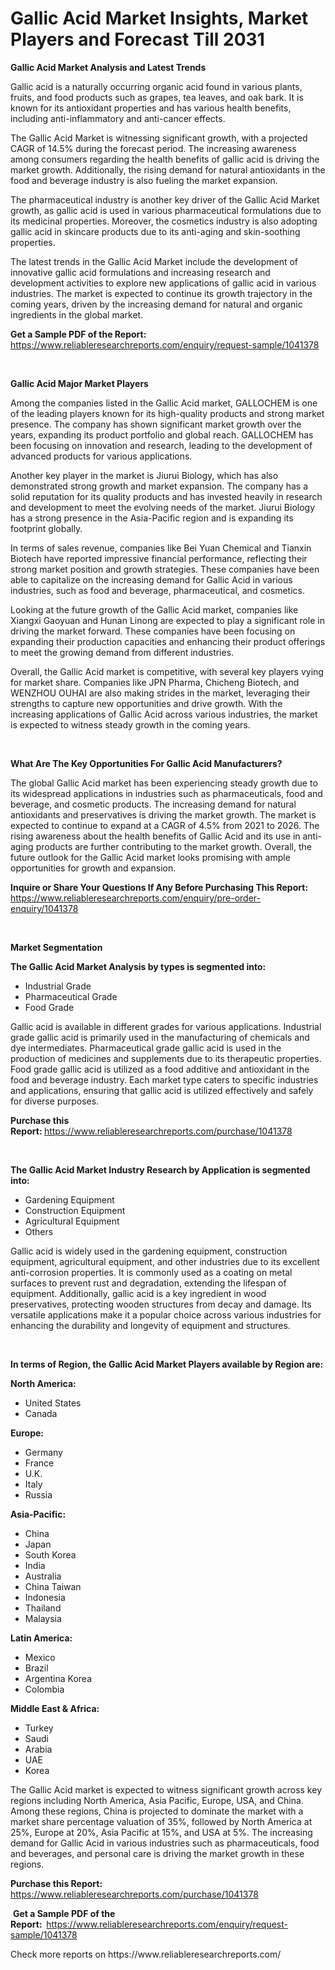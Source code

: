 <p><h1>Gallic Acid Market Insights, Market Players and Forecast Till 2031</h1></p><p><strong>Gallic Acid Market Analysis and Latest Trends</strong></p>
<p><p>Gallic acid is a naturally occurring organic acid found in various plants, fruits, and food products such as grapes, tea leaves, and oak bark. It is known for its antioxidant properties and has various health benefits, including anti-inflammatory and anti-cancer effects.</p><p>The Gallic Acid Market is witnessing significant growth, with a projected CAGR of 14.5% during the forecast period. The increasing awareness among consumers regarding the health benefits of gallic acid is driving the market growth. Additionally, the rising demand for natural antioxidants in the food and beverage industry is also fueling the market expansion.</p><p>The pharmaceutical industry is another key driver of the Gallic Acid Market growth, as gallic acid is used in various pharmaceutical formulations due to its medicinal properties. Moreover, the cosmetics industry is also adopting gallic acid in skincare products due to its anti-aging and skin-soothing properties.</p><p>The latest trends in the Gallic Acid Market include the development of innovative gallic acid formulations and increasing research and development activities to explore new applications of gallic acid in various industries. The market is expected to continue its growth trajectory in the coming years, driven by the increasing demand for natural and organic ingredients in the global market.</p></p>
<p><strong>Get a Sample PDF of the Report:&nbsp;</strong> <a href="https://www.reliableresearchreports.com/enquiry/request-sample/1041378">https://www.reliableresearchreports.com/enquiry/request-sample/1041378</a></p>
<p>&nbsp;</p>
<p><strong>Gallic Acid Major Market Players</strong></p>
<p><p>Among the companies listed in the Gallic Acid market, GALLOCHEM is one of the leading players known for its high-quality products and strong market presence. The company has shown significant market growth over the years, expanding its product portfolio and global reach. GALLOCHEM has been focusing on innovation and research, leading to the development of advanced products for various applications.</p><p>Another key player in the market is Jiurui Biology, which has also demonstrated strong growth and market expansion. The company has a solid reputation for its quality products and has invested heavily in research and development to meet the evolving needs of the market. Jiurui Biology has a strong presence in the Asia-Pacific region and is expanding its footprint globally.</p><p>In terms of sales revenue, companies like Bei Yuan Chemical and Tianxin Biotech have reported impressive financial performance, reflecting their strong market position and growth strategies. These companies have been able to capitalize on the increasing demand for Gallic Acid in various industries, such as food and beverage, pharmaceutical, and cosmetics.</p><p>Looking at the future growth of the Gallic Acid market, companies like Xiangxi Gaoyuan and Hunan Linong are expected to play a significant role in driving the market forward. These companies have been focusing on expanding their production capacities and enhancing their product offerings to meet the growing demand from different industries.</p><p>Overall, the Gallic Acid market is competitive, with several key players vying for market share. Companies like JPN Pharma, Chicheng Biotech, and WENZHOU OUHAI are also making strides in the market, leveraging their strengths to capture new opportunities and drive growth. With the increasing applications of Gallic Acid across various industries, the market is expected to witness steady growth in the coming years.</p></p>
<p>&nbsp;</p>
<p><strong>What Are The Key Opportunities For Gallic Acid Manufacturers?</strong></p>
<p><p>The global Gallic Acid market has been experiencing steady growth due to its widespread applications in industries such as pharmaceuticals, food and beverage, and cosmetic products. The increasing demand for natural antioxidants and preservatives is driving the market growth. The market is expected to continue to expand at a CAGR of 4.5% from 2021 to 2026. The rising awareness about the health benefits of Gallic Acid and its use in anti-aging products are further contributing to the market growth. Overall, the future outlook for the Gallic Acid market looks promising with ample opportunities for growth and expansion.</p></p>
<p><strong>Inquire or Share Your Questions If Any Before Purchasing This Report:</strong> <a href="https://www.reliableresearchreports.com/enquiry/pre-order-enquiry/1041378">https://www.reliableresearchreports.com/enquiry/pre-order-enquiry/1041378</a></p>
<p>&nbsp;</p>
<p><strong>Market Segmentation</strong></p>
<p><strong>The Gallic Acid Market Analysis by types is segmented into:</strong></p>
<p><ul><li>Industrial Grade</li><li>Pharmaceutical Grade</li><li>Food Grade</li></ul></p>
<p><p>Gallic acid is available in different grades for various applications. Industrial grade gallic acid is primarily used in the manufacturing of chemicals and dye intermediates. Pharmaceutical grade gallic acid is used in the production of medicines and supplements due to its therapeutic properties. Food grade gallic acid is utilized as a food additive and antioxidant in the food and beverage industry. Each market type caters to specific industries and applications, ensuring that gallic acid is utilized effectively and safely for diverse purposes.</p></p>
<p><strong>Purchase this Report:&nbsp;</strong><a href="https://www.reliableresearchreports.com/purchase/1041378">https://www.reliableresearchreports.com/purchase/1041378</a></p>
<p>&nbsp;</p>
<p><strong>The Gallic Acid Market Industry Research by Application is segmented into:</strong></p>
<p><ul><li>Gardening Equipment</li><li>Construction Equipment</li><li>Agricultural Equipment</li><li>Others</li></ul></p>
<p><p>Gallic acid is widely used in the gardening equipment, construction equipment, agricultural equipment, and other industries due to its excellent anti-corrosion properties. It is commonly used as a coating on metal surfaces to prevent rust and degradation, extending the lifespan of equipment. Additionally, gallic acid is a key ingredient in wood preservatives, protecting wooden structures from decay and damage. Its versatile applications make it a popular choice across various industries for enhancing the durability and longevity of equipment and structures.</p></p>
<p>&nbsp;</p>
<p><strong>In terms of Region, the Gallic Acid Market Players available by Region are:</strong></p>
<p>
    <p> <strong> North America: </strong>
        <ul>
            <li>United States</li>
            <li>Canada</li>
        </ul>
        </p> 
    <p> <strong> Europe: </strong>
        <ul>
            <li>Germany</li>
            <li>France</li>
            <li>U.K.</li>
            <li>Italy</li>
            <li>Russia</li>
        </ul>
        </p> 
    <p> <strong> Asia-Pacific: </strong>
        <ul>
            <li>China</li>
            <li>Japan</li>
            <li>South Korea</li>
            <li>India</li>
            <li>Australia</li>
            <li>China Taiwan</li>
            <li>Indonesia</li>
            <li>Thailand</li>
            <li>Malaysia</li>
        </ul>
        </p> 
    <p> <strong> Latin America: </strong>
        <ul>
            <li>Mexico</li>
            <li>Brazil</li>
            <li>Argentina Korea</li>
            <li>Colombia</li>
        </ul>
        </p> 
    <p> <strong> Middle East & Africa: </strong>
        <ul>
            <li>Turkey</li>
            <li>Saudi</li>
            <li>Arabia</li>
            <li>UAE</li>
            <li>Korea</li>
        </ul>
    </p>
    </p>
<p><p>The Gallic Acid market is expected to witness significant growth across key regions including North America, Asia Pacific, Europe, USA, and China. Among these regions, China is projected to dominate the market with a market share percentage valuation of 35%, followed by North America at 25%, Europe at 20%, Asia Pacific at 15%, and USA at 5%. The increasing demand for Gallic Acid in various industries such as pharmaceuticals, food and beverages, and personal care is driving the market growth in these regions.</p></p>
<p><strong>Purchase this Report: </strong><a href="https://www.reliableresearchreports.com/purchase/1041378">https://www.reliableresearchreports.com/purchase/1041378</a></p>
<p>&nbsp;<strong>Get a Sample PDF of the Report:&nbsp;&nbsp;</strong><a href="https://www.reliableresearchreports.com/enquiry/request-sample/1041378">https://www.reliableresearchreports.com/enquiry/request-sample/1041378</a></p>
<p><strong></strong></p>
<p>Check more reports on https://www.reliableresearchreports.com/</p>